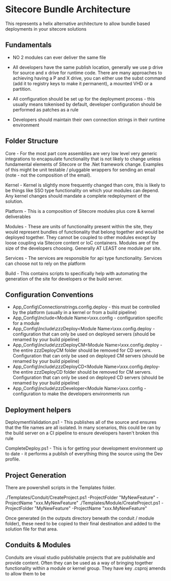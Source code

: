 # Sitecore Bundle Architecture

This represents a helix alternative architecture to allow bundle based deployments in your sitecore solutions

## Fundamentals

* NO 2 modules can ever deliver the same file

* All developers have the same publish location, generally we use p drive for source and x drive for runtime code. There are many approaches to achieving having a P and X drive, you can either use the subst command (add it to registry keys to make it permanent), a mounted VHD or a partition.

* All configuration should be set up for the deployment process - this usually means tokenised by default, developer configuration should be performed as patches as a rule

* Developers should maintain their own connection strings in their runtime environment

## Folder Structure

Core - For the most part core assemblies are very low level very generic integrations to encapsulate functionality that is not likely to change unless fundamental elements of Sitecore or the .Net framework change. Examples of this might be unit testable / pluggable wrappers for sending an email (note - not the composition of the email).

Kernel - Kernel is slightly more frequently changed than core, this is likely to be things like SSO type functionality on which your modules can depend. Any kernel changes should mandate a complete redeployment of the solution.

Platform - This is a composition of Sitecore modules plus core & kernel deliverables

Modules - These are units of functionality present within the site, they would represent bundles of functionality that belong together and would be deployed together. They cannot be coupled to other modules except by loose coupling via Sitecore content or IoC containers. Modules are of the size of the developers choosing. Generally AT LEAST one module per site.

Services - The services are responsible for api type functionality. Services can choose not to rely on the platform

Build - This contains scripts to specifically help with automating the generation of the site for developers or the build server.


## Configuration Conventions

* App_Config\Connectionstrings.config.deploy - this must be controlled by the platform (usually in a kernel or from a build pipeline)
* App_Config\Include\<Module Name>\xxx.config - configuration specific for a module
* App_Config\Include\zzzDeploy\<Module Name>\xxx.config.deploy - configuration that can only be used on deployed servers (should be renamed by your build pipeline)
* App_Config\Include\zzzDeployCM\<Module Name>\xxx.config.deploy - the entire zzzDeployCM folder should be removed for CD servers. Configuration that can only be used on deployed CM servers (should be renamed by your build pipeline)
* App_Config\Include\zzzDeployCD\<Module Name>\xxx.config.deploy- the entire zzzDeployCD folder should be removed for CM servers. Configuration that can only be used on deployed CD servers (should be renamed by your build pipeline)
* App_Config\Include\zzzDeveloper\<Module Name>\xxx.config - configuration to make the developers environments run

## Deployment helpers

DeploymentValidation.ps1 - This publishes all of the source and ensures that the file names are all isolated. In many scenarios, this could be ran by the build server on a CI pipeline to ensure developers haven't broken this rule

CompleteDeploy.ps1 - This is for getting your development environment up to date - it performs a publish of everything thing the source using the Dev profile.

## Project Generation

There are powershell scripts in the Templates folder.

./Templates/Conduit/CreateProject.ps1 -ProjectFolder "MyNewFeature" -ProjectName "xxx.MyNewFeature"
./Templates/Module/CreateProject.ps1 -ProjectFolder "MyNewFeature" -ProjectName "xxx.MyNewFeature"

Once generated (in the outputs directory beneath the conduit / module folder), these need to be copied to their final destination and added to the solution file for that area.

## Conduits & Modules

Conduits are visual studio publishable projects that are publishable and provide content. Often they can be used as a way of bringing together functionality within a module or kernel group. They have key .csproj amends to allow them to be 

